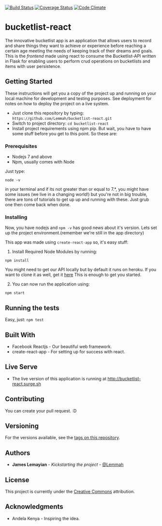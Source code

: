 [![Build Status](https://travis-ci.org/Lemmah/bucketlist-react.svg?branch=develop)](https://travis-ci.org/Lemmah/bucketlist-react) [![Coverage Status](https://coveralls.io/repos/github/Lemmah/bucketlist-react/badge.svg?branch=ft-crud-bucketlist-en-items)](https://coveralls.io/github/Lemmah/bucketlist-react?branch=master) [![Code Climate](https://codeclimate.com/github/Lemmah/bucketlist-react/badges/gpa.svg)](https://codeclimate.com/github/Lemmah/bucketlist-react)

# bucketlist-react

The innovative bucketlist app is an application that allows users  to record and share things they want to achieve or experience before reaching a certain age meeting the needs of keeping track of their dreams and goals. This is the *frontend* made using react to consume the Bucketlist-API written in Flask for enabling users to perform crud operations on bucketlists and items with user persistence.

## Getting Started

These instructions will get you a copy of the project up and running on your local machine for development and testing purposes. See deployment for notes on how to deploy the project on a live system.
- Just clone this repository by typing: `https://github.com/Lemmah/bucketlist-react.git`
- Switch to project directory: `cd bucketlist-react`
- Install project requirements using npm pip. But wait, you have to have some stuff before you get to this point. So these are:

### Prerequisites

- Nodejs 7 and above
- Npm, usually comes with Node

Just type:
```
node -v
```
in your terminal and if its not greater than or equal to 7.*, you might have some issues (we live in a changing world!) but you're not in big trouble, there are tons of tutorials to get up up and running with these. Just grub one then come back when done.

### Installing

Now, you have nodejs and `npm -v` has good news about it's version. Lets set up the project environment.(remember we're still in the app directory)

This app was made using `create-react-app` so, it's easy stuff:

1. Install Required Node Modules by running:
```
npm install
```

You might need to get our API locally but by default it runs on heroku. If you want to clone it as well, get it [here](https://github.com/Lemmah/Bucketlist-API.git)
This is enough to get you started.

2. You can now run the application using:
```
npm start
```


## Running the tests

Easy, just:
`npm test`


## Built With

* Facebook Reactjs - Our beautiful web framework.
* create-react-app - For setting up for success with react.

## Live Serve
* The live version of this application is running at http://bucketlist-react.surge.sh

## Contributing

You can create your pull request. :D

## Versioning

For the versions available, see the [tags on this repository](https://github.com/lemmah/BucketList/tags). 

## Authors

* **James Lemayian** - *Kickstarting the project* - [@Lemmah](https://github.com/lemmah)


## License

This project is currently under the [Creative Commons](https://creativecommons.org/) attribution.

## Acknowledgments

* Andela Kenya - Inspiring the idea.

